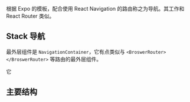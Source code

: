 根据 Expo 的模板，配合使用 React Navigation 的路由称之为导航。其工作和 React Router 类似。

## Stack 导航

最外层组件是 `NavigationContainer`，它有点类似与 `<BroswerRouter></BroswerRouter>` 等路由的最外层组件。

它

## 主要结构

